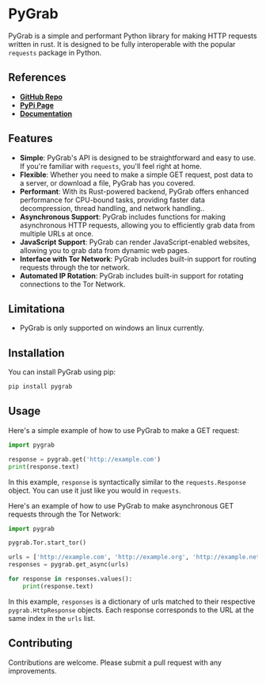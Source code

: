 # PyGrab

PyGrab is a simple and performant Python library for making HTTP requests written in rust. It is designed to be fully interoperable with the popular `requests` package in Python.


## References
- **[GitHub Repo](https://github.com/akneni/pygrab)**
- **[PyPi Page](https://pypi.org/project/pygrab/)**
- **[Documentation](https://hackmd.io/@akneni/HJCVdU3h3)**


## Features

- **Simple**: PyGrab's API is designed to be straightforward and easy to use. If you're familiar with `requests`, you'll feel right at home.
- **Flexible**: Whether you need to make a simple GET request, post data to a server, or download a file, PyGrab has you covered.
- **Performant**: With its Rust-powered backend, PyGrab offers enhanced performance for CPU-bound tasks, providing faster data decompression, thread handling, and network handling..
- **Asynchronous Support**: PyGrab includes functions for making asynchronous HTTP requests, allowing you to efficiently grab data from multiple URLs at once.
- **JavaScript Support**: PyGrab can render JavaScript-enabled websites, allowing you to grab data from dynamic web pages.
- **Interface with Tor Network**: PyGrab includes built-in support for routing requests through the tor network.
- **Automated IP Rotation**: PyGrab includes built-in support for rotating connections to the Tor Network.


## Limitationa
- PyGrab is only supported on windows an linux currently. 

## Installation

You can install PyGrab using pip:

```bash
pip install pygrab
```

## Usage

Here's a simple example of how to use PyGrab to make a GET request:

```python
import pygrab

response = pygrab.get('http://example.com')
print(response.text)
```

In this example, `response` is syntactically similar to the `requests.Response` object. You can use it just like you would in `requests`.

Here's an example of how to use PyGrab to make asynchronous GET requests through the Tor Network:

```python
import pygrab

pygrab.Tor.start_tor()

urls = ['http://example.com', 'http://example.org', 'http://example.net']
responses = pygrab.get_async(urls)

for response in responses.values():
    print(response.text)
```

In this example, `responses` is a dictionary of urls matched to their respective `pygrab.HttpResponse` objects. Each response corresponds to the URL at the same index in the `urls` list.


## Contributing

Contributions are welcome. Please submit a pull request with any improvements.
